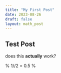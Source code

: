 ```yaml
---
title: "My First Post"
date: 2023-08-26
draft: false
layout: math_post
---
```

## Test Post

does this **actually** work?

% 1//2 = 0.5 %